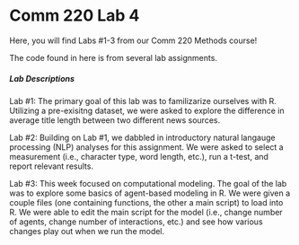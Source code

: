 # Comm 220 Lab 4
Here, you will find Labs #1-3 from our Comm 220 Methods course!

The code found in here is from several lab assignments. 

##### Lab Descriptions

Lab #1: The primary goal of this lab was to familizarize ourselves with R. Utilizing a pre-exisitng dataset, we were asked to explore the difference in average title length between two different news sources. 

Lab #2: Building on Lab #1, we dabbled in introductory natural langauge processing (NLP) analyses for this assignment. We were asked to select a measurement (i.e., character type, word length, etc.), run a t-test, and report relevant results. 

Lab #3: This week focused on computational modeling. The goal of the lab was to explore some basics of agent-based modeling in R. We were given a couple files (one containing functions, the other a main script) to load into R. We were able to edit the main script for the model (i.e., change number of agents, change number of interactions, etc.) and see how various changes play out when we run the model. 

